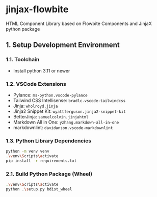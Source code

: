 # jinjax-flowbite <!-- omit in toc -->

HTML Component Library based on Flowbite Components and JinjaX python package

## 1. Setup Development Environment

### 1.1. Toolchain

- Install python 3.11 or newer

### 1.2. VSCode Extensions

- Pylance: `ms-python.vscode-pylance`
- Tailwind CSS Intellisense: `bradlc.vscode-tailwindcss`
- Jinja: `wholroyd.jinja`
- Jinja2 Snippet Kit: `wyattferguson.jinja2-snippet-kit`
- BetterJinja: `samuelcolvin.jinjahtml`
- Markdown All in One: `yzhang.markdown-all-in-one`
- markdownlint: `davidanson.vscode-markdownlint`

### 1.3. Python Library Dependencies

~~~sh
python -m venv venv
.\venv\Scripts\activate
pip install -r requirements.txt
~~~


### 2.1. Build Python Package (Wheel)

~~~sh
.\venv\Scripts\activate
python .\setup.py bdist_wheel
~~~
